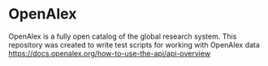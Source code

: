 # OpenAlex
OpenAlex is a fully open catalog of the global research system. This repository was created to write test scripts for working with OpenAlex data https://docs.openalex.org/how-to-use-the-api/api-overview
